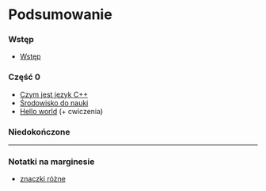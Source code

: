# Podsumowanie

### Wstęp

* [Wstęp](README.md)

### Część 0

* [Czym jest język C++](001/language.md)
* [Środowisko do nauki](001/environment.md)
* [Hello world](001/hello.md) (+ cwiczenia)

### Niedokończone

----

### Notatki na marginesie

* [znaczki różne](999/charmap.md)

